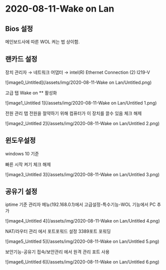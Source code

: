 # 2020-08-11-Wake on Lan

## Bios 설정

메인보드사에 따른 WOL 켜는 법 상이함.

## 랜카드 설정

장치 관리자 → 네트워크 어댑터 → intel(R) Ethernet Connection (2) I219-V

![image0_Untitled](/assets/img/2020-08-11-Wake on Lan/Untitled.png)

고급 탭 Wake on ** 활성화

![image1_Untitled 1](/assets/img/2020-08-11-Wake on Lan/Untitled 1.png)

전원 관리 탭 전원을 절약하기 위해 컴퓨터가 이 장치를 끌수 있음 체크 해제

![image2_Untitled 2](/assets/img/2020-08-11-Wake on Lan/Untitled 2.png)

## 윈도우설정

windows 10 기준

빠른 시작 켜기 체크 해제

![image3_Untitled 3](/assets/img/2020-08-11-Wake on Lan/Untitled 3.png)

## 공유기 설정

iptime 기준 관리자 메뉴(192.168.0.1)에서 고급설정-특수기능-WOL 기능에서 PC 추가

![image4_Untitled 4](/assets/img/2020-08-11-Wake on Lan/Untitled 4.png)

NAT/라우터 관리 에서 포트포워드 설정 3389포트 포워딩

![image5_Untitled 5](/assets/img/2020-08-11-Wake on Lan/Untitled 5.png)

보안기능-공유기 접속/보안관리 에서 원격 관리 포트 사용

![image6_Untitled 6](/assets/img/2020-08-11-Wake on Lan/Untitled 6.png)

